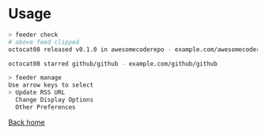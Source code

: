 # Usage

```zsh
> feeder check
# above feed clipped
octocat08 released v0.1.0 in awesomecoderepo - example.com/awesomecoderepo/releases/tag/v0.1.0

octocat08 starred github/github - example.com/github/github

> feeder manage
Use arrow keys to select
> Update RSS URL
  Change Display Options
  Other Preferences

```


[Back home](https://ravinder-olivier.github.io/Feeder-CLI/index.md)
